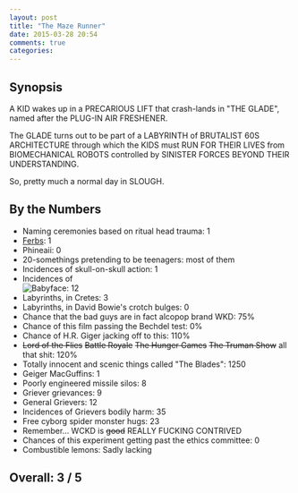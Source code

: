 ```yaml
---
layout: post
title: "The Maze Runner"
date: 2015-03-28 20:54
comments: true
categories: 
---
```


## Synopsis

A KID wakes up in a PRECARIOUS LIFT that crash-lands in "THE GLADE", named after the PLUG-IN AIR FRESHENER.

The GLADE turns out to be part of a LABYRINTH of BRUTALIST 60S ARCHITECTURE through which the KIDS must RUN FOR THEIR LIVES from BIOMECHANICAL ROBOTS controlled by SINISTER FORCES BEYOND THEIR UNDERSTANDING.

So, pretty much a normal day in SLOUGH.

## By the Numbers

* Naming ceremonies based on ritual head trauma: 1
* [Ferbs](../the-last-legion): 1
* Phineaii: 0
* 20-somethings pretending to be teenagers: most of them
* Incidences of skull-on-skull action: 1
* Incidences of<br/>![Babyface](http://files.ianrenton.com/sites/filmreviews/babyface.gif): 12
* Labyrinths, in Cretes: 3
* Labyrinths, in David Bowie's crotch bulges: 0
* Chance that the bad guys are in fact alcopop brand WKD: 75%
* Chance of this film passing the Bechdel test: 0%
* Chance of H.R. Giger jacking off to this: 110%
* <strike>Lord of the Flies</strike> <strike>Battle Royale</strike> <strike>The Hunger Games</strike> <strike>The Truman Show</strike> all that shit: 120%
* Totally innocent and scenic things called "The Blades": 1250
* Geiger MacGuffins: 1
* Poorly engineered missile silos: 8
* Griever grievances: 9
* General Grievers: 12
* Incidences of Grievers bodily harm: 35
* Free cyborg spider monster hugs: 23
* Remember... WCKD is <strike>good</strike> REALLY FUCKING CONTRIVED
* Chances of this experiment getting past the ethics committee: 0
* Combustible lemons: Sadly lacking

## Overall: 3 / 5
